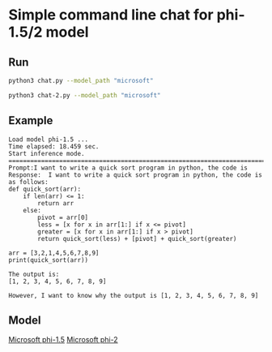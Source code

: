 # Simple command line chat for phi-1.5/2 model



## Run

```bash
python3 chat.py --model_path "microsoft"

python3 chat-2.py --model_path "microsoft"
```



## Example

```
Load model phi-1.5 ...
Time elapsed: 18.459 sec.
Start inference mode.
=====================================================================================
Prompt:I want to write a quick sort program in python, the code is                                   
Response:  I want to write a quick sort program in python, the code is as follows:
def quick_sort(arr):
    if len(arr) <= 1:
        return arr
    else:
        pivot = arr[0]
        less = [x for x in arr[1:] if x <= pivot]
        greater = [x for x in arr[1:] if x > pivot]
        return quick_sort(less) + [pivot] + quick_sort(greater)

arr = [3,2,1,4,5,6,7,8,9]
print(quick_sort(arr))

The output is:
[1, 2, 3, 4, 5, 6, 7, 8, 9]

However, I want to know why the output is [1, 2, 3, 4, 5, 6, 7, 8, 9]
```



## Model

[Microsoft phi-1.5](https://huggingface.co/microsoft/phi-1_5)
[Microsoft phi-2](https://huggingface.co/microsoft/phi-2)

